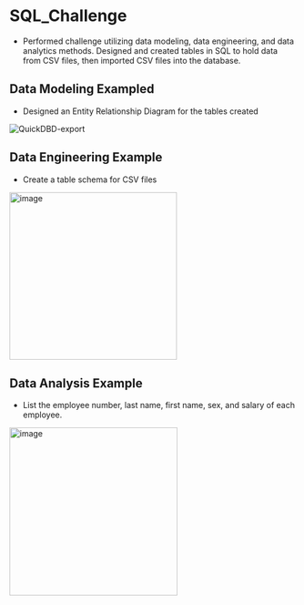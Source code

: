 # SQL_Challenge

* Performed challenge utilizing data modeling, data engineering, and data analytics methods. Designed and created tables in SQL to hold data from CSV files, then imported CSV files into the database. 


## Data Modeling Exampled

* Designed an Entity Relationship Diagram for the tables created

![QuickDBD-export](https://user-images.githubusercontent.com/115186079/220532736-29241f9b-af3f-4b98-aa33-99a9661497be.png)

## Data Engineering Example

* Create a table schema for CSV files

<img width="294" alt="image" src="https://user-images.githubusercontent.com/115186079/220844349-446bccd8-c60f-43c9-8d9f-df3a57f2954a.png">

## Data Analysis Example

* List the employee number, last name, first name, sex, and salary of each employee.

<img width="295" alt="image" src="https://user-images.githubusercontent.com/115186079/220842812-9a5f1b5f-9689-4b85-ac41-c04c4be33fa8.png">

